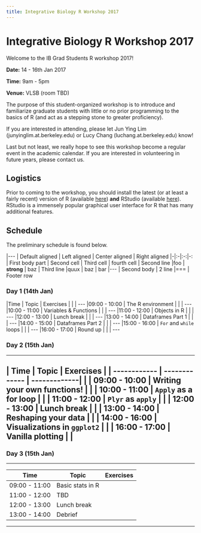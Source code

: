 ```yaml
---
title: Integrative Biology R Workshop 2017
---
```



# Integrative Biology R Workshop 2017

Welcome to the IB Grad Students R workshop 2017!

**Date:** 14 - 16th Jan 2017

**Time:** 9am - 5pm 

**Venue:** VLSB (room TBD) 

The purpose of this student-organized workshop is to introduce and familiarize graduate students with little or no prior programming to the basics of R (and act as a stepping stone to greater proficiency).

If you are interested in attending, please let Jun Ying Lim (junyinglim.at.berkeley.edu) or Lucy Chang (luchang.at.berkeley.edu) know!

Last but not least, we really hope to see this workshop become a regular event in the academic calendar. If you are interested in volunteering in future years, please contact us.

## Logistics
Prior to coming to the workshop, you should install the latest (or at least a fairly recent) version of R (available [here](https://cran.r-project.org/)) **and** RStudio (available [here](https://www.rstudio.com/products/rstudio/download/)). RStudio is a immensely popular graphical user interface for R that has many additional features.


## Schedule
The preliminary schedule is found below.

|---
| Default aligned | Left aligned | Center aligned | Right aligned
|-|:-|:-:|-:
| First body part | Second cell | Third cell | fourth cell
| Second line |foo | **strong** | baz
| Third line |quux | baz | bar
|---
| Second body
| 2 line
|===
| Footer row



### Day 1 (14th Jan)
|Time | Topic | Exercises | |
| ---
|09:00 - 10:00 | The R environment | |
| ---
|10:00 - 11:00 | Variables & Functions | |
| ---
|11:00 - 12:00 | Objects in R | |
| ---
|12:00 - 13:00 | Lunch break | |
| ---
|13:00 - 14:00 | Dataframes Part 1 | |
| ---
|14:00 - 15:00 | Dataframes Part 2 | |
| ---
|15:00 - 16:00 | `For` and `while` loops | |
| ---
|16:00 - 17:00 | Round up | |
| ---

### Day 2 (15th Jan)
---
| Time | Topic | Exercises |
| ------------ | ------------- | -------------| |
| 09:00 - 10:00 | Writing your own functions! | |
| 10:00 - 11:00 | `Apply` as a for loop | |
| 11:00 - 12:00 | `Plyr` as `apply` | |
| 12:00 - 13:00 | Lunch break | |
| 13:00 - 14:00 | Reshaping your data | |
| 14:00 - 16:00 | Visualizations in `ggplot2` | |
| 16:00 - 17:00 | Vanilla plotting | |
---

### Day 3 (15th Jan)
---
| Time | Topic | Exercises |
| ------------ | ------------- | ------------- |
| 09:00 - 11:00 | Basic stats in R |  |
| 11:00 - 12:00 | TBD | |
| 12:00 - 13:00 | Lunch break | |
| 13:00 - 14:00 | Debrief | |
---
